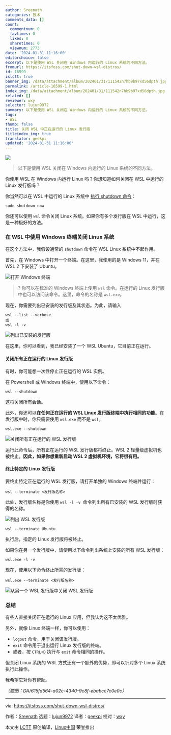 ```yaml
---
author: Sreenath
categories: 技术
comments_data: []
count:
  commentnum: 0
  favtimes: 0
  likes: 0
  sharetimes: 0
  viewnum: 2773
date: '2024-01-31 11:16:00'
editorchoice: false
excerpt: 以下是使用 WSL 关闭在 Windows 内运行的 Linux 系统的不同方法。
fromurl: https://itsfoss.com/shut-down-wsl-distros/
id: 16599
islctt: true
banner_img: /data/attachment/album/202401/31/111542n7hb9b97xd56dpth.jpg
permalink: /article-16599-1.html
index_img: /data/attachment/album/202401/31/111542n7hb9b97xd56dpth.jpg.thumb.jpg
related: []
reviewer: wxy
selector: lujun9972
summary: 以下是使用 WSL 关闭在 Windows 内运行的 Linux 系统的不同方法。
tags:
- WSL
thumb: false
title: 关闭 WSL 中正在运行的 Linux 发行版
titleindex_img: true
translator: geekpi
updated: '2024-01-31 11:16:00'
---
```


![](/data/attachment/album/202401/31/111542n7hb9b97xd56dpth.jpg)



> 
> 以下是使用 WSL 关闭在 Windows 内运行的 Linux 系统的不同方法。
> 
> 
> 


你使用 WSL 在 Windows 内运行 Linux 吗？你想知道如何关闭在 WSL 中运行的 Linux 发行版吗？


你当然可以在 WSL 中运行的 Linux 系统中 [执行 shutdown 命令](https://linuxhandbook.com/linux-shutdown-command/)：



```
sudo shutdown now

```

你还可以使用 `wsl` 命令关闭 Linux 系统。如果你有多个发行版在 WSL 中运行，这是一种极好的方法。


### 在 WSL 中使用 Windows 终端关闭 Linux 系统


在这个方法中，我假设通常的 `shutdown` 命令在 WSL Linux 系统中不起作用。


首先，在 Windows 中打开一个终端。在这里，我使用的是 Windows 11，并在 WSL 2 下安装了 Ubuntu。


![打开 Windows 终端](/data/attachment/album/202401/31/111616g8g3zt8lmsg90z77.png)



> 
> ? 你可以在标准的 Windows 终端上使用 `wsl` 命令。在运行的 Linux 发行版中也可以访问该命令。这里，命令的名称是 `wsl.exe`。
> 
> 
> 


现在，你需要列出已安装的发行版及其状态。为此，请输入



```
wsl --list --verbose
或
wsl -l -v

```

![列出已安装的发行版](/data/attachment/album/202401/31/112206km0mrs99ffk86su9.png)


在这里，你可以看到，我已经安装了一个 WSL Ubuntu，它目前正在运行。


#### 关闭所有正在运行的 Linux 发行版


有时，你可能想一次性停止正在运行的 WSL 实例。


在 Powershell 或 Windows 终端中，使用以下命令：



```
wsl --shutdown

```

这将关闭所有会话。


此外，你还可以**在任何正在运行的 WSL Linux 发行版终端中执行相同的功能**。在发行版中时，你只需要使用 `wsl.exe` 而不是 `wsl`。



```
wsl.exe --shutdown

```

![关闭所有正在运行的 WSL 发行版](/data/attachment/album/202401/31/111617o5ggi85s1g5f8cb8.gif)


运行此命令后，所有正在运行的 WSL 发行版都将终止。WSL 2 轻量级虚拟机也被终止。**因此，如果你想重新启动 WSL 2 虚拟机环境，它将很有用。**


#### 终止特定的 Linux 发行版


要终止特定正在运行的 WSL 发行版，请打开单独的 Windows 终端并运行：



```
wsl --terminate <发行版名称>

```

此处，发行版名称是你使用 `wsl -l -v` ⁣ 命令列出所有已安装的 WSL 发行版时获得的名称。


![列出 WSL 发行版](/data/attachment/album/202401/31/111617h038x9r70x2b78j0.png)



```
wsl --terminate Ubuntu

```

执行后，指定的 Linux 发行版将被终止。


如果你在另一个发行版中，请使用以下命令列出系统上安装的所有 WSL 发行版：



```
wsl.exe -l -v

```

现在，使用以下命令终止所需的发行版：



```
wsl.exe --terminate <发行版名称>

```

![从另一个 WSL 发行版中关闭 WSL 发行版](/data/attachment/album/202401/31/111617lfjhoos6k5ofj5lk.png)


### 总结


有些人直接关闭正在运行的 Linux 应用，但我认为这不太优雅。


另外，就像 Linux 终端一样，你可以使用：


* `logout` 命令，用于关闭该发行版。
* `exit` 命令用于退出运行 Linux 发行版的终端。
* 或者，按 `CTRL+D` 执行与 `exit` 命令相同的操作。


但关闭 Linux 系统的 WSL 方式还有一个额外的优势，即可以针对多个 Linux 系统执行此操作。


我希望它对你有帮助。


*（题图：DA/615fd564-a02c-4340-9c8f-ebabcc7c0e0c）*




---


via: <https://itsfoss.com/shut-down-wsl-distros/>


作者：[Sreenath](https://itsfoss.com/author/sreenath/) 选题：[lujun9972](https://github.com/lujun9972) 译者：[geekpi](https://github.com/geekpi) 校对：[wxy](https://github.com/wxy)


本文由 [LCTT](https://github.com/LCTT/TranslateProject) 原创编译，[Linux中国](https://linux.cn/) 荣誉推出